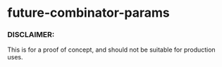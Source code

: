 # future-combinator-params

### DISCLAIMER: 

This is for a proof of concept, and should not be suitable for production uses.